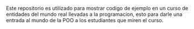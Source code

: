 Este repositorio es utilizado para mostrar codigo de ejemplo en un curso de entidades del mundo real llevadas a la programacion, esto para darle una entrada al mundo de la POO a los estudiantes que miren el curso.